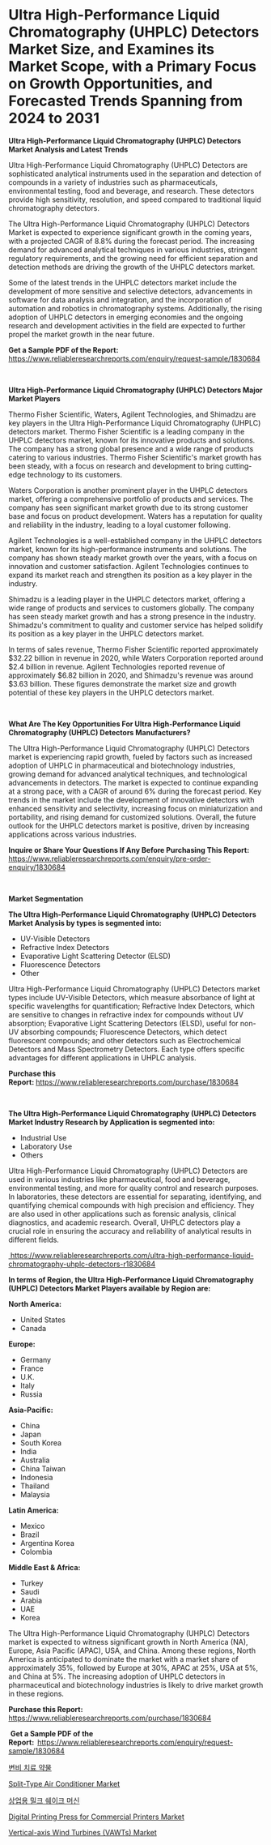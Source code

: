 <p><h1>Ultra High-Performance Liquid Chromatography (UHPLC) Detectors Market Size, and Examines its Market Scope, with a Primary Focus on Growth Opportunities, and Forecasted Trends Spanning from 2024 to 2031</h1></p><p><strong>Ultra High-Performance Liquid Chromatography (UHPLC) Detectors Market Analysis and Latest Trends</strong></p>
<p><p>Ultra High-Performance Liquid Chromatography (UHPLC) Detectors are sophisticated analytical instruments used in the separation and detection of compounds in a variety of industries such as pharmaceuticals, environmental testing, food and beverage, and research. These detectors provide high sensitivity, resolution, and speed compared to traditional liquid chromatography detectors.</p><p>The Ultra High-Performance Liquid Chromatography (UHPLC) Detectors Market is expected to experience significant growth in the coming years, with a projected CAGR of 8.8% during the forecast period. The increasing demand for advanced analytical techniques in various industries, stringent regulatory requirements, and the growing need for efficient separation and detection methods are driving the growth of the UHPLC detectors market.</p><p>Some of the latest trends in the UHPLC detectors market include the development of more sensitive and selective detectors, advancements in software for data analysis and integration, and the incorporation of automation and robotics in chromatography systems. Additionally, the rising adoption of UHPLC detectors in emerging economies and the ongoing research and development activities in the field are expected to further propel the market growth in the near future.</p></p>
<p><strong>Get a Sample PDF of the Report:&nbsp;</strong> <a href="https://www.reliableresearchreports.com/enquiry/request-sample/1830684">https://www.reliableresearchreports.com/enquiry/request-sample/1830684</a></p>
<p>&nbsp;</p>
<p><strong>Ultra High-Performance Liquid Chromatography (UHPLC) Detectors Major Market Players</strong></p>
<p><p>Thermo Fisher Scientific, Waters, Agilent Technologies, and Shimadzu are key players in the Ultra High-Performance Liquid Chromatography (UHPLC) detectors market. Thermo Fisher Scientific is a leading company in the UHPLC detectors market, known for its innovative products and solutions. The company has a strong global presence and a wide range of products catering to various industries. Thermo Fisher Scientific's market growth has been steady, with a focus on research and development to bring cutting-edge technology to its customers.</p><p>Waters Corporation is another prominent player in the UHPLC detectors market, offering a comprehensive portfolio of products and services. The company has seen significant market growth due to its strong customer base and focus on product development. Waters has a reputation for quality and reliability in the industry, leading to a loyal customer following.</p><p>Agilent Technologies is a well-established company in the UHPLC detectors market, known for its high-performance instruments and solutions. The company has shown steady market growth over the years, with a focus on innovation and customer satisfaction. Agilent Technologies continues to expand its market reach and strengthen its position as a key player in the industry.</p><p>Shimadzu is a leading player in the UHPLC detectors market, offering a wide range of products and services to customers globally. The company has seen steady market growth and has a strong presence in the industry. Shimadzu's commitment to quality and customer service has helped solidify its position as a key player in the UHPLC detectors market.</p><p>In terms of sales revenue, Thermo Fisher Scientific reported approximately $32.22 billion in revenue in 2020, while Waters Corporation reported around $2.4 billion in revenue. Agilent Technologies reported revenue of approximately $6.82 billion in 2020, and Shimadzu's revenue was around $3.63 billion. These figures demonstrate the market size and growth potential of these key players in the UHPLC detectors market.</p></p>
<p>&nbsp;</p>
<p><strong>What Are The Key Opportunities For Ultra High-Performance Liquid Chromatography (UHPLC) Detectors Manufacturers?</strong></p>
<p><p>The Ultra High-Performance Liquid Chromatography (UHPLC) Detectors market is experiencing rapid growth, fueled by factors such as increased adoption of UHPLC in pharmaceutical and biotechnology industries, growing demand for advanced analytical techniques, and technological advancements in detectors. The market is expected to continue expanding at a strong pace, with a CAGR of around 6% during the forecast period. Key trends in the market include the development of innovative detectors with enhanced sensitivity and selectivity, increasing focus on miniaturization and portability, and rising demand for customized solutions. Overall, the future outlook for the UHPLC detectors market is positive, driven by increasing applications across various industries.</p></p>
<p><strong>Inquire or Share Your Questions If Any Before Purchasing This Report:</strong> <a href="https://www.reliableresearchreports.com/enquiry/pre-order-enquiry/1830684">https://www.reliableresearchreports.com/enquiry/pre-order-enquiry/1830684</a></p>
<p>&nbsp;</p>
<p><strong>Market Segmentation</strong></p>
<p><strong>The Ultra High-Performance Liquid Chromatography (UHPLC) Detectors Market Analysis by types is segmented into:</strong></p>
<p><ul><li>UV-Visible Detectors</li><li>Refractive Index Detectors</li><li>Evaporative Light Scattering Detector (ELSD)</li><li>Fluorescence Detectors</li><li>Other</li></ul></p>
<p><p>Ultra High-Performance Liquid Chromatography (UHPLC) Detectors market types include UV-Visible Detectors, which measure absorbance of light at specific wavelengths for quantification; Refractive Index Detectors, which are sensitive to changes in refractive index for compounds without UV absorption; Evaporative Light Scattering Detectors (ELSD), useful for non-UV absorbing compounds; Fluorescence Detectors, which detect fluorescent compounds; and other detectors such as Electrochemical Detectors and Mass Spectrometry Detectors. Each type offers specific advantages for different applications in UHPLC analysis.</p></p>
<p><strong>Purchase this Report:&nbsp;</strong><a href="https://www.reliableresearchreports.com/purchase/1830684">https://www.reliableresearchreports.com/purchase/1830684</a></p>
<p>&nbsp;</p>
<p><strong>The Ultra High-Performance Liquid Chromatography (UHPLC) Detectors Market Industry Research by Application is segmented into:</strong></p>
<p><ul><li>Industrial Use</li><li>Laboratory Use</li><li>Others</li></ul></p>
<p><p>Ultra High-Performance Liquid Chromatography (UHPLC) Detectors are used in various industries like pharmaceutical, food and beverage, environmental testing, and more for quality control and research purposes. In laboratories, these detectors are essential for separating, identifying, and quantifying chemical compounds with high precision and efficiency. They are also used in other applications such as forensic analysis, clinical diagnostics, and academic research. Overall, UHPLC detectors play a crucial role in ensuring the accuracy and reliability of analytical results in different fields.</p></p>
<p><a href="https://www.reliableresearchreports.com/ultra-high-performance-liquid-chromatography-uhplc-detectors-r1830684">&nbsp;https://www.reliableresearchreports.com/ultra-high-performance-liquid-chromatography-uhplc-detectors-r1830684</a></p>
<p><strong>In terms of Region, the Ultra High-Performance Liquid Chromatography (UHPLC) Detectors Market Players available by Region are:</strong></p>
<p>
    <p> <strong> North America: </strong>
        <ul>
            <li>United States</li>
            <li>Canada</li>
        </ul>
        </p> 
    <p> <strong> Europe: </strong>
        <ul>
            <li>Germany</li>
            <li>France</li>
            <li>U.K.</li>
            <li>Italy</li>
            <li>Russia</li>
        </ul>
        </p> 
    <p> <strong> Asia-Pacific: </strong>
        <ul>
            <li>China</li>
            <li>Japan</li>
            <li>South Korea</li>
            <li>India</li>
            <li>Australia</li>
            <li>China Taiwan</li>
            <li>Indonesia</li>
            <li>Thailand</li>
            <li>Malaysia</li>
        </ul>
        </p> 
    <p> <strong> Latin America: </strong>
        <ul>
            <li>Mexico</li>
            <li>Brazil</li>
            <li>Argentina Korea</li>
            <li>Colombia</li>
        </ul>
        </p> 
    <p> <strong> Middle East & Africa: </strong>
        <ul>
            <li>Turkey</li>
            <li>Saudi</li>
            <li>Arabia</li>
            <li>UAE</li>
            <li>Korea</li>
        </ul>
    </p>
    </p>
<p><p>The Ultra High-Performance Liquid Chromatography (UHPLC) Detectors market is expected to witness significant growth in North America (NA), Europe, Asia Pacific (APAC), USA, and China. Among these regions, North America is anticipated to dominate the market with a market share of approximately 35%, followed by Europe at 30%, APAC at 25%, USA at 5%, and China at 5%. The increasing adoption of UHPLC detectors in pharmaceutical and biotechnology industries is likely to drive market growth in these regions.</p></p>
<p><strong>Purchase this Report: </strong><a href="https://www.reliableresearchreports.com/purchase/1830684">https://www.reliableresearchreports.com/purchase/1830684</a></p>
<p>&nbsp;<strong>Get a Sample PDF of the Report:&nbsp;&nbsp;</strong><a href="https://www.reliableresearchreports.com/enquiry/request-sample/1830684">https://www.reliableresearchreports.com/enquiry/request-sample/1830684</a></p>
<p><strong></strong></p>
<p><p><a href="https://github.com/mdmazharulnwr786/Market-Research-Report-List-2/blob/main/568975771249.md">변비 치료 약물</a></p><p><a href="https://github.com/IzaiahBartell/Market-Research-Report-List-2/blob/main/split-type-air-conditioner-market.md">Split-Type Air Conditioner Market</a></p><p><a href="https://github.com/berlianaparadilla48/Market-Research-Report-List-2/blob/main/818657771248.md">상업용 밀크 쉐이크 머신</a></p><p><a href="https://github.com/Valeridd446677/Market-Research-Report-List-2/blob/main/digital-printing-press-for-commercial-printers-market.md">Digital Printing Press for Commercial Printers Market</a></p><p><a href="https://github.com/bushilahore52/Market-Research-Report-List-1/blob/main/vertical-axis-wind-turbines-vawts-market.md">Vertical-axis Wind Turbines (VAWTs) Market</a></p></p>